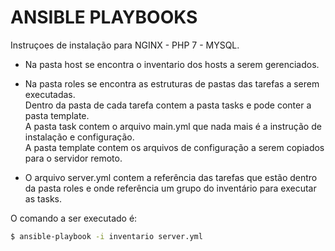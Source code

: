 # ANSIBLE PLAYBOOKS

Instruçoes de instalação para NGINX - PHP 7 - MYSQL.

* Na pasta host se encontra o inventario dos hosts a serem gerenciados.

* Na pasta roles se encontra as estruturas de pastas das tarefas a serem executadas.<br>
  Dentro da pasta de cada tarefa contem a pasta tasks e pode conter a pasta template.<br>
  A pasta task contem o arquivo main.yml que nada mais é a instrução de instalação e configuração.<br>
  A pasta template contem os arquivos de configuração a serem copiados para o servidor remoto.
 
* O arquivo server.yml contem a referência das tarefas que estão dentro da pasta roles e onde referência um grupo do inventário para executar as tasks.

O comando a ser executado é:

```sh
$ ansible-playbook -i inventario server.yml
```
